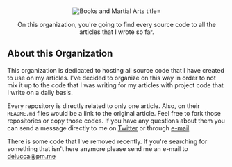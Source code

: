 <p align="center">
  <br>
   <img src="https://media2.giphy.com/media/ROTOkR1B002R2/giphy.gif?cid=790b76115d17d26c6271385363fd005f&rid=giphy.gif" alt="Books and Martial Arts title="Books and Martial Arts" />
  <br>
</p>
<p align="center">
On this organization, you're going to find every source code to all the articles that I wrote so far.
</p>

## About this Organization

This organization is dedicated to hosting all source code that I have created to use on my articles. I've decided to organize on this way in order to not mix it up to the code that I was writing for my articles with project code that I write on a daily basis.

Every repository is directly related to only one article. Also, on their `README.md` files would be a link to the original article. Feel free to fork those repositories or copy those codes. If you have any questions about them you can send a message directly to me on [Twitter](https://twitter.com/_odelucca) or through [e-mail](mailto:delucca@pm.me)

There is some code that I've removed recently. If you're searching for something that isn't here anymore please send me an e-mail to delucca@pm.me
